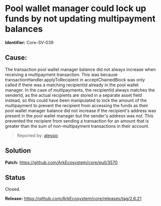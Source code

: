# Pool wallet manager could lock up funds by not updating multipayment balances

**Identifier:** Core-SV-039

## Cause:

The transaction pool wallet manager balance did not always increase when receiving a multipayment transaction. This was because transactionHandler.applyToRecipient in acceptChainedBlock was only called if there was a matching recipientId already in the pool wallet manager. In the case of multipayments, the recipientId always matches the senderId, as the actual recipients are stored in a separate asset field instead, so this could have been manipulated to lock the amount of the multipayment to prevent the recipient from accessing the funds as their pool wallet manager balance did not increase if the recipient's address was present in the pool wallet manager but the sender's address was not. This prevented the recipient from sending a transaction for an amount that is greater than the sum of non-multipayment transactions in their account.

>Reported by: [alessio](https://github.com/alessiodf)

## Solution

**Patch:** https://github.com/ArkEcosystem/core/pull/3570

## Status
Closed.

**Release:** https://github.com/ArkEcosystem/core/releases/tag/2.6.21
